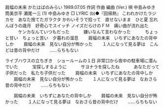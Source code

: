 肩幅の未来
かたはばのみらい
1989.07.05
作詞  作曲  編曲 (Ver.)   唄
中島みゆき   筒美京平    瀬尾一三 (1)
中島みゆき
□ LYRIC (b)●『回帰熱』
こわれかけたラジカセ　あなた捨てたガラクタ
かわいそうで拾って　直せないまま　ひと夏
忘れんぼうの歳月　好奇心でスイッチ
ノイズだらけのＦＭ　痛い曲が流れ出た
　　　ケンカなんていつもだった
　　　嫌いなんて言わなかった
　　　ちょっと甘い　ちょっと苦い　夕暮れの溜息
　　肩幅の未来　いちずにあなたの背中しか
　　肩幅の未来　見ない自分が怖かった
　　１人になって見る夢は　こんどは昔の背中だけ
　　……らちもない

ライブハウスの立ちぎき　ショールームの１日
非常口から夜中の駐車場に潜んでいた
　　　宝探しするように
　　　サヨナラを探したね
　　　あなただって子供だった　私たち子供だった
　　肩幅の未来　いちずにあなたの背中しか
　　肩幅の未来　見ない自分が怖かった
　　１人になって見る夢は　なおさら昔の背中だけ
　　……らちもない

　　肩幅の未来　いちずにあなたの背中しか
　　肩幅の未来　見ない自分が怖かった
　　１人になって見る夢は　なおさら昔の背中だけ
　　……らちもない